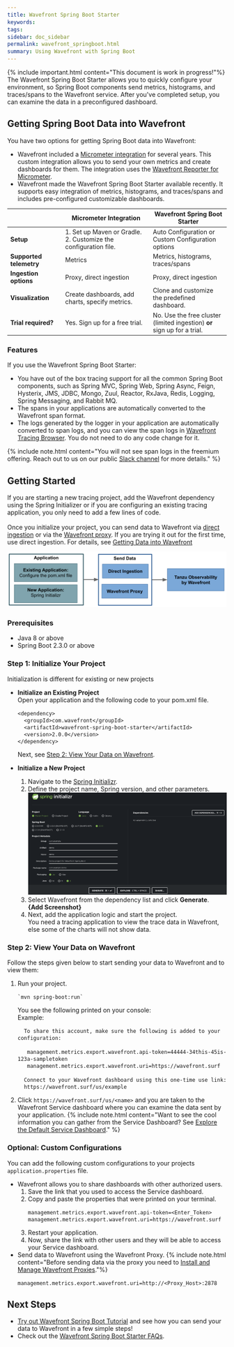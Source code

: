 ```yaml
---
title: Wavefront Spring Boot Starter
keywords:
tags: 
sidebar: doc_sidebar
permalink: wavefront_springboot.html
summary: Using Wavefront with Spring Boot
---
```


{% include important.html content="This document is work in progress!"%}
The Wavefront Spring Boot Starter allows you to quickly configure your environment, so Spring Boot components send metrics, histograms, and traces/spans to the Wavefront service. After you've completed setup, you can examine the data in a preconfigured dashboard.

## Getting Spring Boot Data into Wavefront

You have two options for getting Spring Boot data into Wavefront:
* Wavefront included a [Micrometer integration](micrometer.html) for several years. This custom integration allows you to send your own metrics and create dashboards for them. The integration uses the [Wavefront Reporter for Micrometer](https://github.com/micrometer-metrics/micrometer).
* Wavefront made the Wavefront Spring Boot Starter available recently. It supports easy integration of metrics, histograms, and traces/spans and includes pre-configured customizable dashboards.

<table style="width: 100%;">
<tbody>
<thead>
<tr><th width="25%">&nbsp;</th><th width="40%">Micrometer Integration</th><th width="45%">Wavefront Spring Boot Starter</th></tr>
</thead>
<tr>
<td><strong>Setup</strong></td>
<td>
1. Set up Maven or Gradle.<br>
2. Customize the configuration file.</td>
<td>Auto Configuration or Custom Configuration options</td>
</tr>
<tr>
<td><strong>Supported telemetry</strong></td>
<td>Metrics</td>
<td>Metrics, histograms, traces/spans</td>
</tr>
<tr>
<td><strong>Ingestion options</strong></td>
<td>Proxy, direct ingestion </td>
<td>Proxy, direct ingestion </td>
</tr>
<tr>
<td><strong>Visualization</strong></td>
<td>Create dashboards, add charts, specify metrics.  </td>
<td>Clone and customize the predefined dashboard.</td>
</tr>
<tr>
<td><strong>Trial required?</strong></td>
<td>Yes. Sign up for a free trial.</td>
<td>No. Use the free cluster (limited ingestion) <strong>or</strong> sign up for a trial. </td>
</tr>

</tbody>
</table>

### Features

If you use the Wavefront Spring Boot Starter:
* You have out of the box tracing support for all the common Spring Boot components, such as Spring MVC, Spring Web, Spring Async, Feign, Hysterix, JMS, JDBC, Mongo, Zuul, Reactor, RxJava, Redis, Logging, Spring Messaging, and Rabbit MQ.
* The spans in your applications are automatically converted to the Wavefront span format.
* The logs generated by the logger in your application are automatically converted to span logs, and you can view the span logs in [Wavefront Tracing Browser](tracing_ui_overview.html#drill-down-into-spans-and-view-metrics-and-span-logs). You do not need to do any code change for it.

{% include note.html content="You will not see span logs in the freemium offering. Reach out to us on our public [Slack channel](https://www.wavefront.com/join-public-slack) for more details." %}

## Getting Started

If you are starting a new tracing project, add the Wavefront dependency using the Spring Initializer or if you are configuring an existing tracing application, you only need to add a few lines of code.
<br/>  
Once you initialize your project, you can send data to Wavefront via [direct ingestion](direct_ingestion.html) or via the [Wavefront proxy](proxies.html). If you are trying it out for the first time, use direct ingestion. For details, see [Getting Data into Wavefront](wavefront_data_ingestion.html) 

![Ways to get started with the Wavefront Spring Boot offering](/images/spring_boot_getting_started.png)

### Prerequisites
* Java 8 or above
* Spring Boot 2.3.0 or above

### Step 1: Initialize Your Project

Initialization is different for existing or new projects 

* **Initialize an Existing Project** <br/>
  Open your application and the following code to your pom.xml file. 
    ```
    <dependency>
      <groupId>com.wavefront</groupId>
      <artifactId>wavefront-spring-boot-starter</artifactId>
      <version>2.0.0</version>
    </dependency>
    ```
    Next, see [Step 2:  View Your Data on Wavefront](#step-2--view-your-data-on-wavefront).
    
* **Initialize a New Project** <br/>
  1. Navigate to the [Spring Initializr](https://start.spring.io/).
  2. Define the project name, Spring version, and other parameters.
      <br/> ![Spring Initializr](images/spring_boot_initializr.png)
  3. Select Wavefront from the dependency list and click **Generate**. 
      <br/> **{Add Screenshot}**
  4. Next, add the application logic and start the project.<br/> 
     You need a tracing application to view the trace data in Wavefront, else some of the charts will not show data.
  
### Step 2:  View Your Data on Wavefront

Follow the steps given below to start sending your data to Wavefront and to view them:

1. Run your project. 
   ```
   `mvn spring-boot:run`
   ```
   You see the following printed on your console:
   <br/>Example:
    ```
      To share this account, make sure the following is added to your configuration:

       management.metrics.export.wavefront.api-token=44444-34this-45is-123a-sampletoken
       management.metrics.export.wavefront.uri=https://wavefront.surf

      Connect to your Wavefront dashboard using this one-time use link:
      https://wavefront.surf/us/example
    ```
2. Click `https://wavefront.surf/us/<name>` and you are taken to the Wavefront Service dashboard where you can examine the data sent by your application.
    {% include note.html content="Want to see the cool information you can gather from the Service Dashboard? See [Explore the Default Service Dashboard](tracing_ui_overview.html#explore-the-default-service-dashboard)." %}

### Optional: Custom Configurations

You can add the following custom configurations to your projects `application.properties` file.

* Wavefront allows you to share dashboards with other authorized users.<br/>
  1. Save the link that you used to access the Service dashboard.
  1. Copy and paste the properties that were printed on your terminal.
      ```
      management.metrics.export.wavefront.api-token=<Enter_Token>
      management.metrics.export.wavefront.uri=https://wavefront.surf
      ```
  1. Restart your application.
  1. Now, share the link with other users and they will be able to access your Service dashboard.
* Send data to Wavefront using the Wavefront Proxy.
  {% include note.html content="Before sending data via the proxy you need to [Install and Manage Wavefront Proxies](proxies_installing.html)."%}
  ```
  management.metrics.export.wavefront.uri=http://<Proxy_Host>:2878
  ```

## Next Steps

* [Try out Wavefront Spring Boot Tutorial](wavefront_springboot_tutorial.html) and see how you can send your data to Wavefront in a few simple steps!
* Check out the [Wavefront Spring Boot Starter FAQs](wavefront_spring_boot_faq.html).
